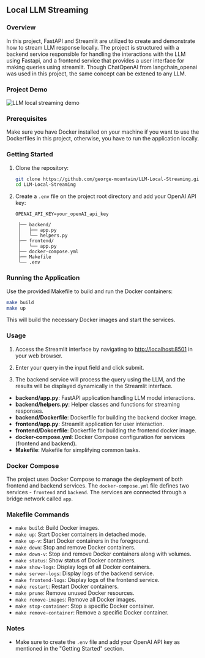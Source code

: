 
## Local LLM Streaming

### Overview

In this project, FastAPI and Streamlit are utilized to create and demonstrate how to stream LLM response locally. The project is structured with a backend service responsible for handling the interactions with the LLM using Fastapi, and a frontend service that provides a user interface for making queries using streamlit. Though ChatOpenAI from langchain_openai was used in this project, the same concept can be extened to any LLM. 

### Project Demo

![LLM local streaming demo](https://github.com/george-mountain/LLM-Local-Streaming/assets/19597087/a5748865-284c-48b2-a534-a989d0443d9a)


### Prerequisites

Make sure you have Docker installed on your machine if you want to use the Dockerfiles in this project, otherwise, you have to run the application locally.

### Getting Started

1. Clone the repository:

   ```bash
   git clone https://github.com/george-mountain/LLM-Local-Streaming.git
   cd LLM-Local-Streaming
   ```

2. Create a `.env` file on the project root directory and add your OpenAI API key:

   ```env
   OPENAI_API_KEY=your_openAI_api_key
   ```

        
        ├── backend/
        │   ├── app.py
        │   └── helpers.py
        ├── frontend/
        │   └── app.py
        ├── docker-compose.yml
        ├── Makefile
        └── .env

### Running the Application

Use the provided Makefile to build and run the Docker containers:

```bash
make build
make up
```

This will build the necessary Docker images and start the services.

### Usage

1. Access the Streamlit interface by navigating to [http://localhost:8501](http://localhost:8501) in your web browser.

2. Enter your query in the input field and click submit.

3. The backend service will process the query using the LLM, and the results will be displayed dynamically in the Streamlit interface.



- **backend/app.py**: FastAPI application handling LLM model interactions.
- **backend/helpers.py**: Helper classes and functions for streaming responses.
- **backend/Dockerfile**: Dockerfile for building the backend docker image.
- **frontend/app.py**: Streamlit application for user interaction.
- **frontend/Dokcerfile**: Dockerfile for building the frontend docker image.
- **docker-compose.yml**: Docker Compose configuration for services (frontend and backend).
- **Makefile**: Makefile for simplifying common tasks.

### Docker Compose

The project uses Docker Compose to manage the deployment of both frontend and backend services. The `docker-compose.yml` file defines two services - `frontend` and `backend`. The services are connected through a bridge network called `app`.

### Makefile Commands

- `make build`: Build Docker images.
- `make up`: Start Docker containers in detached mode.
- `make up-v`: Start Docker containers in the foreground.
- `make down`: Stop and remove Docker containers.
- `make down-v`: Stop and remove Docker containers along with volumes.
- `make status`: Show status of Docker containers.
- `make show-logs`: Display logs of all Docker containers.
- `make server-logs`: Display logs of the backend service.
- `make frontend-logs`: Display logs of the frontend service.
- `make restart`: Restart Docker containers.
- `make prune`: Remove unused Docker resources.
- `make remove-images`: Remove all Docker images.
- `make stop-container`: Stop a specific Docker container.
- `make remove-container`: Remove a specific Docker container.

### Notes

- Make sure to create the `.env` file and add your OpenAI API key as mentioned in the "Getting Started" section.

